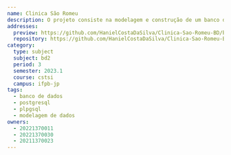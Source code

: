 ```yaml
---
name: Clinica São Romeu
description: O projeto consiste na modelagem e construção de um banco de dados, com base no problema de uma clinica médica.
addresses:
  preview: https://github.com/HanielCostaDaSilva/Clinica-Sao-Romeu-BD/blob/main/DER/ModeloLogico/ilustracao-logico.png?raw=true
  repository: https://github.com/HanielCostaDaSilva/Clinica-Sao-Romeu-BD
category:
  type: subject
  subject: bd2
  period: 3
  semester: 2023.1
  course: cstsi
  campus: ifpb-jp
tags:
  - banco de dados
  - postgresql
  - plpgsql
  - modelagem de dados
owners:
  - 20221370011
  - 20221370030
  - 20211370023
---
```

